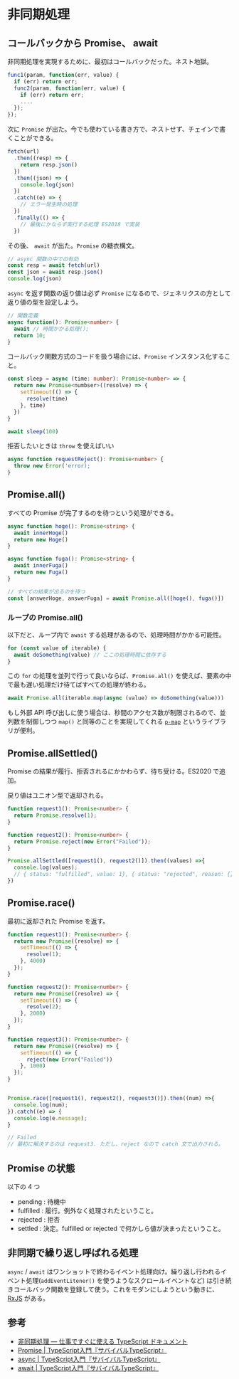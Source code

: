 # 非同期処理

## コールバックから Promise、 await

非同期処理を実現するために、最初はコールバックだった。ネスト地獄。

```typescript
func1(param, function(err, value) {
  if (err) return err;
  func2(param, function(err, value) {
    if (err) return err;
    ....
  });
});
```

次に `Promise` が出た。今でも使わている書き方で、ネストせず、チェインで書くことができる。

```typescript
fetch(url)
  .then((resp) => {
    return resp.json()
  })
  .then((json) => {
    console.log(json)
  })
  .catch((e) => {
    // エラー発生時の処理
  })
  .finally(() => {
    // 最後にかならず実行する処理 ES2018 で実装
  })
```

その後、 `await` が出た。`Promise` の糖衣構文。

```typescript
// async 関数の中での有効
const resp = await fetch(url)
const json = await resp.json()
console.log(json)
```

`async` を返す関数の返り値は必ず `Promise` になるので、ジェネリクスの方として返り値の型を設定しよう。

```typescript
// 関数定義
async function(): Promise<number> {
  await // 時間かかる処理();
  return 10;
}
```

コールバック関数方式のコードを扱う場合には、`Promise` インスタンス化すること。

```typescript
const sleep = async (time: number): Promise<number> => {
  return new Promise<numbser>((resolve) => {
    setTimeout(() => {
      resolve(time)
    }, time)
  })
}

await sleep(100)
```

拒否したいときは `throw` を使えばいい

```typescript
async function requestReject(): Promise<number> {
  throw new Error('error);
}
```

## Promise.all()

すべての Promise が完了するのを待つという処理ができる。

```typescript
async function hoge(): Promise<string> {
  await innerHoge()
  return new Hoge()
}

async function fuga(): Promise<string> {
  await innerFuga()
  return new Fuga()
}

// すべての結果が出るのを待つ
const [answerHoge, answerFuga] = await Promise.all([hoge(), fuga()])
```

### ループの Promise.all()

以下だと、ループ内で `await` する処理があるので、処理時間がかかる可能性。

```typescript
for (const value of iterable) {
  await doSomething(value) // ここの処理時間に依存する
}
```

この `for` の処理を並列で行って良いならば、`Promise.all()` を使えば、要素の中で最も遅い処理だけ待てばすべての処理が終わる。

```typescript
await Promise.all(iterable.map(async (value) => doSomething(value)))
```

もし外部 API 呼び出しに使う場合は、秒間のアクセス数が制限されるので、並列数を制御しつつ `map()` と同等のことを実現してくれる [`p-map`](https://www.npmjs.com/package/p-map) というライブラリが便利。

## Promise.allSettled()

Promise の結果が履行、拒否されるにかかわらず、待ち受ける。ES2020 で追加。

戻り値はユニオン型で返却される。

```typescript
function request1(): Promise<number> {
  return Promise.resolve(1);
}

function request2(): Promise<number> {
  return Promise.reject(new Error("Failed"));
}

Promise.allSettled([request1(), request2()]).then((values) =>{
  console.log(values);
  // { status: "fulfilled", value: 1}, { status: "rejected", reason: {}}
})
```


## Promise.race()

最初に返却された Promise を返す。

```typescript
function request1(): Promise<number> {
  return new Promise((resolve) => {
    setTimeout(() => {
      resolve(1);
    }, 4000)
  });
}

function request2(): Promise<number> {
  return new Promise((resolve) => {
    setTimeout(() => {
      resolve(2);
    }, 2000)
  });
}

function request3(): Promise<number> {
  return new Promise((resolve) => {
    setTimeout(() => {
      reject(new Error("Failed"))
    }, 1000)
  });
}


Promise.race([request1(), request2(), request3()]).then((num) =>{
  console.log(num);
}).catch((e) => {
  console.log(e.message);
}

// Failed
// 最初に解決するのは request3. ただし、reject なので catch 文で出力される。
```

## Promise の状態

以下の 4 つ

- pending : 待機中
- fulfilled : 履行。例外なく処理されたということ。
- rejected : 拒否
- settled : 決定。fulfilled or rejected で何かしら値が決まったということ。


## 非同期で繰り返し呼ばれる処理

`async` / `await` はワンショットで終わるイベント処理向け。繰り返し行われるイベント処理(`addEventLitener()` を使うようなスクロールイベントなど) は引き続きコールバック関数を登録して使う。これをモダンにしようという動きに、[RxJS](https://rxjs-dev.firebaseapp.com/guide/overview) がある。

## 参考

- [非同期処理 — 仕事ですぐに使える TypeScript ドキュメント](https://future-architect.github.io/typescript-guide/async.html)
- [Promise<T> | TypeScript入門『サバイバルTypeScript』](https://typescriptbook.jp/reference/asynchronous/promise)
- [async | TypeScript入門『サバイバルTypeScript』](https://typescriptbook.jp/reference/asynchronous/async)
- [await | TypeScript入門『サバイバルTypeScript』](https://typescriptbook.jp/reference/asynchronous/await)

